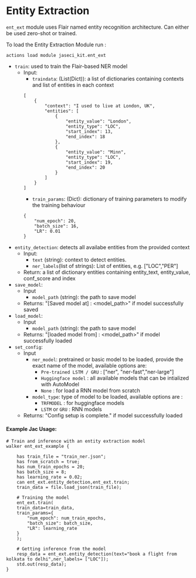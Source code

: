 # Entity Extraction

`ent_ext` module uses Flair named entity recognition architecture. Can either be used zero-shot or trained.


To load the Entity Extraction Module run :

```
actions load module jaseci_kit.ent_ext
```

* `train`: used to train the Flair-based NER model
    * Input:
        * `traindata`: (List(Dict)): a list of dictionaries containing contexts and list of entities in each context
        ```
        [
            {
                "context": "I used to live at London, UK",
                "entities": [
                    {
                        "entity_value": "London",
                        "entity_type": "LOC",
                        "start_index": 13,
                        "end_index": 18
                    },
                    {
                        "entity_value": "Minn",
                        "entity_type": "LOC",
                        "start_index": 19,
                        "end_index": 20
                    }
                ]
            }
        ]
        ```
        * `train_params`: (Dict): dictionary of training parameters to modify the training behaviour
        ``` 
        {
            "num_epoch": 20,
            "batch_size": 16,
            "LR": 0.01
        }
        ``` 
* `entity_detection`: detects all availabe entities from the provided context
    * Input:
        * `text` (string): context to detect entities.
        * `ner_labels`(list of strings): List of entities, e.g. ["LOC","PER"]
    * Return: a list of dictionary entities containing entity_text, entity_value, conf_score and index   
* `save_model`:  
    * Input 
        * `model_path` (string): the path to save model
    * Returns: "[Saved model at] : <model_path>" if model successfully saved
* `load_model`:  
    * Input 
        * `model_path` (string): the path to save model
    * Returns: "[loaded model from] : <model_path>" if model successfully loaded
* `set_config`:  
    * Input 
        * `ner_model`: pretrained or basic model to be loaded, provide the exact name of the model, available options are: 
            * `Pre-trained LSTM / GRU` : ["ner", "ner-fast","ner-large"]
            * `Huggingface model` : all available models that can be intialized with AutoModel
            * `None` : for load a RNN model from scratch
        * `model_type`: type of model to be loaded, available options are :
            * `TRFMODEL` : for huggingface models
            * `LSTM` or `GRU` : RNN models
    * Returns: "Config setup is complete." if model successfully loaded
#### Example Jac Usage:
```jac
# Train and inference with an entity extraction model
walker ent_ext_example {

    has train_file = "train_ner.json";
    has from_scratch = true;
    has num_train_epochs = 20;
    has batch_size = 8;
    has learning_rate = 0.02;
    can ent_ext.entity_detection,ent_ext.train;
    train_data = file.load_json(train_file);

    # Training the model
    ent_ext.train(
    train_data=train_data,
    train_params={
        "num_epoch": num_train_epochs,
        "batch_size": batch_size,
        "LR": learning_rate
    }
    );

    # Getting inference from the model
    resp_data = ent_ext.entity_detection(text="book a flight from kolkata to delhi",ner_labels= ["LOC"]);
    std.out(resp_data);
}
```
